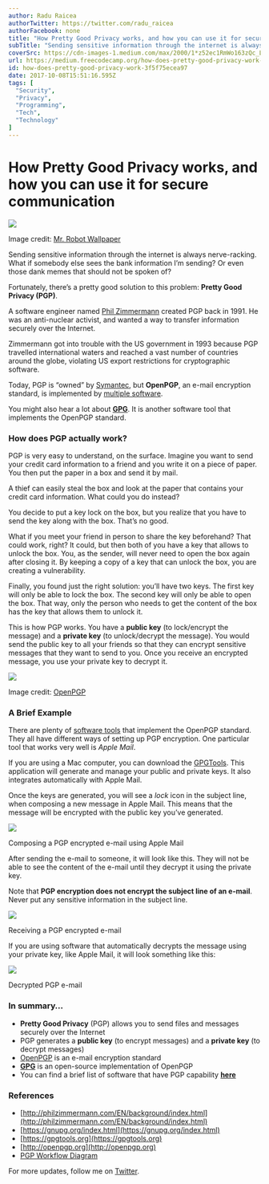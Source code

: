 ```yaml
---
author: Radu Raicea
authorTwitter: https://twitter.com/radu_raicea
authorFacebook: none
title: "How Pretty Good Privacy works, and how you can use it for secure communication"
subTitle: "Sending sensitive information through the internet is always nerve-racking. What if somebody else sees the bank information I’m sending? ..."
coverSrc: https://cdn-images-1.medium.com/max/2000/1*z52ec1RmWo163zQc_LNIaQ.jpeg
url: https://medium.freecodecamp.org/how-does-pretty-good-privacy-work-3f5f75ecea97
id: how-does-pretty-good-privacy-work-3f5f75ecea97
date: 2017-10-08T15:51:16.595Z
tags: [
  "Security",
  "Privacy",
  "Programming",
  "Tech",
  "Technology"
]
---
```

# How Pretty Good Privacy works, and how you can use it for secure communication







![](https://cdn-images-1.medium.com/max/2000/1*z52ec1RmWo163zQc_LNIaQ.jpeg)

Image credit: [Mr. Robot Wallpaper](http://wallpaperswide.com/fsociety_mr_robot_hacking-wallpapers.html)







Sending sensitive information through the internet is always nerve-racking. What if somebody else sees the bank information I’m sending? Or even those dank memes that should not be spoken of?

Fortunately, there’s a pretty good solution to this problem: **Pretty Good Privacy (PGP)**.

A software engineer named [Phil Zimmermann](https://en.wikipedia.org/wiki/Phil_Zimmermann) created PGP back in 1991\. He was an anti-nuclear activist, and wanted a way to transfer information securely over the Internet.

Zimmermann got into trouble with the US government in 1993 because PGP travelled international waters and reached a vast number of countries around the globe, violating US export restrictions for cryptographic software.

Today, PGP is “owned” by [Symantec](https://en.wikipedia.org/wiki/Symantec), but **OpenPGP**, an e-mail encryption standard, is implemented by [multiple software](http://openpgp.org/software/).

You might also hear a lot about [**GPG**](https://gnupg.org). It is another software tool that implements the OpenPGP standard.

### How does PGP actually work?

PGP is very easy to understand, on the surface. Imagine you want to send your credit card information to a friend and you write it on a piece of paper. You then put the paper in a box and send it by mail.

A thief can easily steal the box and look at the paper that contains your credit card information. What could you do instead?

You decide to put a key lock on the box, but you realize that you have to send the key along with the box. That’s no good.

What if you meet your friend in person to share the key beforehand? That could work, right? It could, but then both of you have a key that allows to unlock the box. You, as the sender, will never need to open the box again after closing it. By keeping a copy of a key that can unlock the box, you are creating a vulnerability.

Finally, you found just the right solution: you’ll have two keys. The first key will only be able to lock the box. The second key will only be able to open the box. That way, only the person who needs to get the content of the box has the key that allows them to unlock it.

This is how PGP works. You have a **public key** (to lock/encrypt the message) and a **private key** (to unlock/decrypt the message). You would send the public key to all your friends so that they can encrypt sensitive messages that they want to send to you. Once you receive an encrypted message, you use your private key to decrypt it.



![](https://cdn-images-1.medium.com/max/1600/1*LpV5okf8ByND-ClSQZ7-aA.png)

Image credit: [OpenPGP](https://www.goanywhere.com/managed-file-transfer/encryption/open-pgp)



### A Brief Example

There are plenty of [software tools](http://openpgp.org/software/) that implement the OpenPGP standard. They all have different ways of setting up PGP encryption. One particular tool that works very well is _Apple Mail_.

If you are using a Mac computer, you can download the [GPGTools](https://gpgtools.org). This application will generate and manage your public and private keys. It also integrates automatically with Apple Mail.

Once the keys are generated, you will see a _lock_ icon in the subject line, when composing a new message in Apple Mail. This means that the message will be encrypted with the public key you’ve generated.



![](https://cdn-images-1.medium.com/max/1600/1*oeDIGUXjiml1UmEZl860ew.png)

Composing a PGP encrypted e-mail using Apple Mail



After sending the e-mail to someone, it will look like this. They will not be able to see the content of the e-mail until they decrypt it using the private key.

Note that **PGP encryption does not encrypt the subject line of an e-mail**. Never put any sensitive information in the subject line.



![](https://cdn-images-1.medium.com/max/1600/1*6Hw4Wf32s-YHQgalVo48ow.png)

Receiving a PGP encrypted e-mail



If you are using software that automatically decrypts the message using your private key, like Apple Mail, it will look something like this:



![](https://cdn-images-1.medium.com/max/1600/1*T7F_wQccqovMiS55JsuhQw.png)

Decrypted PGP e-mail



### In summary…

*   **Pretty Good Privacy** (PGP) allows you to send files and messages securely over the Internet
*   PGP generates a **public key** (to encrypt messages) and a **private key** (to decrypt messages)
*   [OpenPGP](http://openpgp.org) is an e-mail encryption standard
*   [**GPG**](https://gnupg.org) is an open-source implementation of OpenPGP
*   You can find a brief list of software that have PGP capability [**here**](http://openpgp.org/software/)

### References

*   [http://philzimmermann.com/EN/background/index.html](http://philzimmermann.com/EN/background/index.html)
*   [https://gnupg.org/index.html](https://gnupg.org/index.html)
*   [https://gpgtools.org](https://gpgtools.org)
*   [http://openpgp.org](http://openpgp.org)
*   [PGP Workflow Diagram](https://www.goanywhere.com/managed-file-transfer/encryption/open-pgp)

For more updates, follow me on [Twitter](https://twitter.com/radu_raicea).








